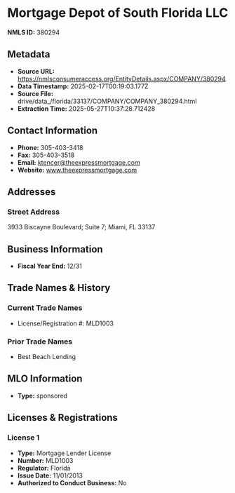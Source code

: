 # Mortgage Depot of South Florida LLC

**NMLS ID:** 380294

## Metadata
- **Source URL:** https://nmlsconsumeraccess.org/EntityDetails.aspx/COMPANY/380294
- **Data Timestamp:** 2025-02-17T00:19:03.177Z
- **Source File:** drive/data_/florida/33137/COMPANY/COMPANY_380294.html
- **Extraction Time:** 2025-05-27T10:37:28.712428

## Contact Information
- **Phone:** 305-403-3418
- **Fax:** 305-403-3518
- **Email:** ktencer@theexpressmortgage.com
- **Website:** www.theexpressmortgage.com

## Addresses
### Street Address
3933 Biscayne Boulevard; Suite 7; Miami, FL 33137

## Business Information
- **Fiscal Year End:** 12/31

## Trade Names & History
### Current Trade Names
- License/Registration #: MLD1003

### Prior Trade Names
- Best Beach Lending

## MLO Information
- **Type:** sponsored

## Licenses & Registrations

### License 1
- **Type:** Mortgage Lender License
- **Number:** MLD1003
- **Regulator:** Florida
- **Issue Date:** 11/01/2013
- **Authorized to Conduct Business:** No
